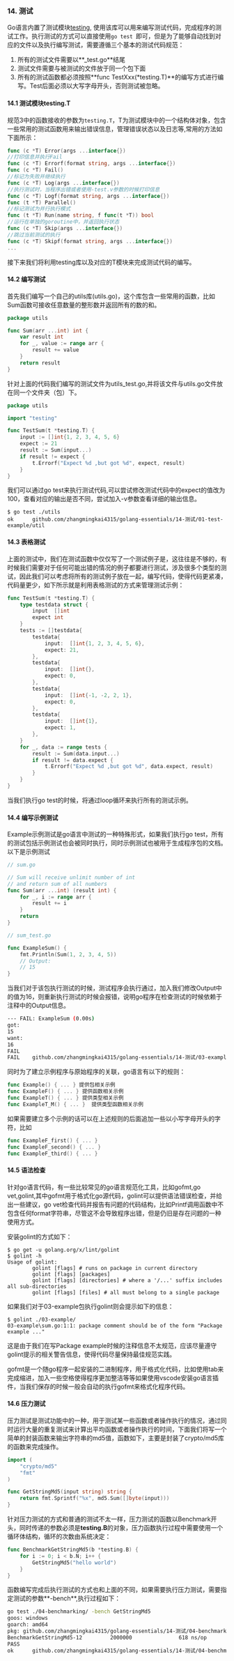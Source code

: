 ### 14. 测试

Go语言内置了测试模块[testing](https://godoc.org/testing), 使用该库可以用来编写测试代码，完成程序的测试工作。执行测试的方式可以直接使用```go test ```即可，但是为了能够自动找到对应的文件以及执行编写测试，需要遵循三个基本的测试代码规范：

1. 所有的测试文件需要以**_test.go**结尾
2. 测试文件需要与被测试的文件放于同一个包下面
3. 所有的测试函数都必须按照**func TestXxx(*testing.T)**的编写方式进行编写。Test后面必须以大写字母开头，否则测试被忽略。

#### 14.1 测试模块testing.T

规范3中的函数接收的参数为```testing.T```，T为测试模块中的一个结构体对象，包含一些常用的测试函数用来输出错误信息，管理错误状态以及日志等,常用的方法如下面所示：
```go
func (c *T) Error(args ...interface{}) 
//打印信息并执行Fail
func (c *T) Errorf(format string, args ...interface{})
func (c *T) Fail()  
//标记为失败并继续执行
func (c *T) Log(args ...interface{}) 
//执行测试时，当程序出错或者使用-test.v参数的时候打印信息
func (c *T) Logf(format string, args ...interface{})
func (t *T) Parallel() 
//标记测试为并行执行模式
func (t *T) Run(name string, f func(t *T)) bool 
//运行在单独的goroutine中，并返回执行状态
func (c *T) Skip(args ...interface{}) 
//跳过当前测试的执行
func (c *T) Skipf(format string, args ...interface{})
...

```

接下来我们将利用testing库以及对应的T模块来完成测试代码的编写。

#### 14.2 编写测试

首先我们编写一个自己的utils库(utils.go)，这个库包含一些常用的函数，比如Sum函数可接收任意数量的整形数并返回所有的数的和。

```go
package utils

func Sum(arr ...int) int {
	var result int
	for _, value := range arr {
		result += value
	}
	return result
}
```
针对上面的代码我们编写的测试文件为utils_test.go,并将该文件与utils.go文件放在同一个文件夹（包）下。

```go
package utils

import "testing"

func TestSum(t *testing.T) {
	input := []int{1, 2, 3, 4, 5, 6}
	expect := 21
	result := Sum(input...)
	if result != expect {
		t.Errorf("Expect %d ,but got %d", expect, result)
	}
}
```

我们可以通过go test来执行测试代码,可以尝试修改测试代码中的expect的值改为100，查看对应的输出是否不同，尝试加入-v参数查看详细的输出信息。

```
$ go test ./utils
ok      github.com/zhangmingkai4315/golang-essentials/14-测试/01-test-example/util
```

#### 14.3 表格测试

上面的测试中，我们在测试函数中仅仅写了一个测试例子是，这往往是不够的，有时候我们需要对于任何可能出错的情况的例子都要进行测试，涉及很多个类型的测试，因此我们可以考虑将所有的测试例子放在一起，编写代码，使得代码更紧凑，代码量更少，如下所示就是利用表格测试的方式来管理测试示例：
```go
func TestSum(t *testing.T) {
	type testdata struct {
		input  []int
		expect int
	}
	tests := []testdata{
		testdata{
			input:  []int{1, 2, 3, 4, 5, 6},
			expect: 21,
		},
		testdata{
			input:  []int{},
			expect: 0,
		},
		testdata{
			input:  []int{-1, -2, 2, 1},
			expect: 0,
		},
		testdata{
			input:  []int{1},
			expect: 1,
		},
	}
	for _, data := range tests {
		result := Sum(data.input...)
		if result != data.expect {
			t.Errorf("Expect %d ,but got %d", data.expect, result)
		}
	}
}
```
当我们执行go test的时候，将通过loop循环来执行所有的测试示例。

#### 14.4 编写示例测试

Example示例测试是go语言中测试的一种特殊形式，如果我们执行go test，所有的测试包括示例测试也会被同时执行，同时示例测试也被用于生成程序包的文档。以下是示例测试

```go 
// sum.go

// Sum will receive unlimit number of int
// and return sum of all numbers
func Sum(arr ...int) (result int) {
	for _, i := range arr {
		result += i
	}
	return
}

// sum_test.go

func ExampleSum() {
	fmt.Println(Sum(1, 2, 3, 4, 5))
	// Output:
	// 15
}

```

当我们对于该包执行测试的时候，测试程序会执行通过，加入我们修改Output中的值为16，则重新执行测试的时候会报错，说明go程序在检查测试的时候依赖于注释中的Output信息。

```sh
--- FAIL: ExampleSum (0.00s)
got:
15
want:
16
FAIL
FAIL    github.com/zhangmingkai4315/golang-essentials/14-测试/03-example        1.693s
```

同时为了建立示例程序与原始程序的关联，go语言有以下的规则：
```go
func Example() { ... } 提供包相关示例
func ExampleF() { ... } 提供函数相关示例
func ExampleT() { ... } 提供类型相关示例
func ExampleT_M() { ... }  提供类型函数相关示例
```
如果需要建立多个示例的话可以在上述规则的后面追加一些以小写字母开头的字符，比如

```go
func ExampleF_first() { ... }
func ExampleF_second() { ... }
func ExampleF_third() { ... }
```
#### 14.5 语法检查

针对go语言代码，有一些比较常见的go语言规范化工具，比如gofmt,go vet,golint,其中gofmt用于格式化go源代码，golint可以提供语法错误检查，并给出一些建议，go vet检查代码并报告有问题的代码结构，比如Printf调用函数中不包含任何format字符串，尽管这不会导致程序出错，但是仍旧是存在问题的一种使用方式。

安装golint的方式如下：
```
$ go get -u golang.org/x/lint/golint
$ golint -h
Usage of golint:
        golint [flags] # runs on package in current directory
        golint [flags] [packages]
        golint [flags] [directories] # where a '/...' suffix includes all sub-directories
        golint [flags] [files] # all must belong to a single package
```
如果我们对于03-example包执行golint则会提示如下的信息：
```
$ golint ./03-example/
03-example\sum.go:1:1: package comment should be of the form "Package example ..."

```
这是由于我们在写Package example时候的注释信息不太规范，应该尽量遵守golint提示的相关警告信息，使得代码尽量保持最佳规范实践。

gofmt是一个随go程序一起安装的二进制程序，用于格式化代码，比如使用tab来完成缩进，加入一些空格使得程序更加整洁等等如果使用vscode安装go语言插件，当我们保存的时候一般会自动的执行gofmt来格式化程序代码。

#### 14.6 压力测试

压力测试是测试功能中的一种，用于测试某一些函数或者操作执行的情况，通过同时运行大量的重复测试来计算出平均函数或者操作执行的时间，下面我们将写一个简单的封装函数来输出字符串的md5值，函数如下，主要是封装了crypto/md5库的函数来完成操作。

```go
import (
	"crypto/md5"
	"fmt"
)

func GetStringMd5(input string) string {
	return fmt.Sprintf("%x", md5.Sum([]byte(input)))
}

```

针对压力测试的方式和普通的测试不太一样，压力测试的函数以Benchmark开头，同时传递的参数必须是**testing.B**的对象，压力函数执行过程中需要使用一个循环体结构，循环的次数由系统决定：

```go
func BenchmarkGetStringMd5(b *testing.B) {
	for i := 0; i < b.N; i++ {
		GetStringMd5("hello world")
	}
}

```

函数编写完成后执行测试的方式也和上面的不同，如果需要执行压力测试，需要指定测试的参数**-bench**,执行过程如下：

```sh
go test ./04-benchmarking/ -bench GetStringMd5
goos: windows
goarch: amd64
pkg: github.com/zhangmingkai4315/golang-essentials/14-测试/04-benchmarking
BenchmarkGetStringMd5-12         2000000               618 ns/op
PASS
ok      github.com/zhangmingkai4315/golang-essentials/14-测试/04-benchmarking   6.449s
```